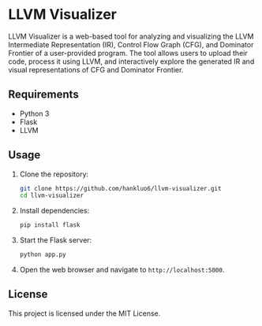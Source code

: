 # LLVM Visualizer

LLVM Visualizer is a web-based tool for analyzing and visualizing the LLVM Intermediate Representation (IR), Control Flow Graph (CFG), and Dominator Frontier of a user-provided program. The tool allows users to upload their code, process it using LLVM, and interactively explore the generated IR and visual representations of CFG and Dominator Frontier.

## Requirements

- Python 3
- Flask
- LLVM

## Usage

1. Clone the repository:
   ```bash
   git clone https://github.com/hankluo6/llvm-visualizer.git
   cd llvm-visualizer
   ```

2. Install dependencies:
   ```bash
   pip install flask
   ```

3. Start the Flask server:
   ```bash
   python app.py
   ```

4. Open the web browser and navigate to `http://localhost:5000`.

## License
This project is licensed under the MIT License.